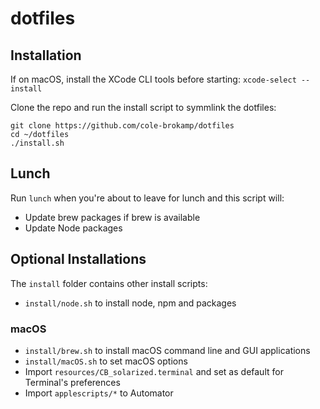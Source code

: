 # dotfiles

## Installation

If on macOS, install the XCode CLI tools before starting: `xcode-select --install`

Clone the repo and run the install script to symmlink the dotfiles:

```
git clone https://github.com/cole-brokamp/dotfiles
cd ~/dotfiles
./install.sh
```

## Lunch

Run `lunch` when you're about to leave for lunch and this script will:

- Update brew packages if brew is available
- Update Node packages

## Optional Installations

The `install` folder contains other install scripts:

- `install/node.sh` to install node, npm and packages

### macOS

- `install/brew.sh` to install macOS command line and GUI applications
- `install/macOS.sh` to set macOS options
- Import `resources/CB_solarized.terminal` and set as default for Terminal's preferences
- Import `applescripts/*` to Automator
